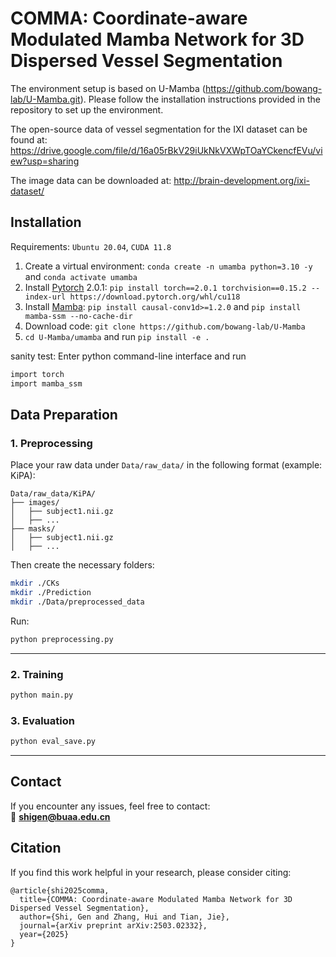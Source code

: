 # COMMA: Coordinate-aware Modulated Mamba Network for 3D Dispersed Vessel Segmentation

The environment setup is based on U-Mamba (https://github.com/bowang-lab/U-Mamba.git). Please follow the installation instructions provided in the repository to set up the environment.

The open-source data of vessel segmentation for the IXI dataset can be found at: https://drive.google.com/file/d/16a05rBkV29iUkNkVXWpTOaYCkencfEVu/view?usp=sharing

The image data can be downloaded at: http://brain-development.org/ixi-dataset/

## Installation 

Requirements: `Ubuntu 20.04`, `CUDA 11.8`

1. Create a virtual environment: `conda create -n umamba python=3.10 -y` and `conda activate umamba `
2. Install [Pytorch](https://pytorch.org/get-started/previous-versions/#linux-and-windows-4) 2.0.1: `pip install torch==2.0.1 torchvision==0.15.2 --index-url https://download.pytorch.org/whl/cu118`
3. Install [Mamba](https://github.com/state-spaces/mamba): `pip install causal-conv1d>=1.2.0` and `pip install mamba-ssm --no-cache-dir`
4. Download code: `git clone https://github.com/bowang-lab/U-Mamba`
5. `cd U-Mamba/umamba` and run `pip install -e .`


sanity test: Enter python command-line interface and run

```bash
import torch
import mamba_ssm
```

## Data Preparation

### 1. Preprocessing

Place your raw data under `Data/raw_data/` in the following format (example: KiPA):

```
Data/raw_data/KiPA/
├── images/
│   ├── subject1.nii.gz
│   ├── ...
├── masks/
│   ├── subject1.nii.gz
│   ├── ...
```

Then create the necessary folders:

```bash
mkdir ./CKs
mkdir ./Prediction
mkdir ./Data/preprocessed_data
```

Run:

```bash
python preprocessing.py
```

---

### 2. Training

```bash
python main.py
```


### 3. Evaluation

```bash
python eval_save.py
```

---

## Contact

If you encounter any issues, feel free to contact:  
📧 **shigen@buaa.edu.cn**

## Citation

If you find this work helpful in your research, please consider citing:

```
@article{shi2025comma,
  title={COMMA: Coordinate-aware Modulated Mamba Network for 3D Dispersed Vessel Segmentation},
  author={Shi, Gen and Zhang, Hui and Tian, Jie},
  journal={arXiv preprint arXiv:2503.02332},
  year={2025}
}
```


